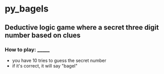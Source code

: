 # py_bagels
## Deductive logic game where a secret three digit number based on clues
### How to play: _____
- you have 10 tries to guess the secret number
- if it's correct, it will say "bagel"